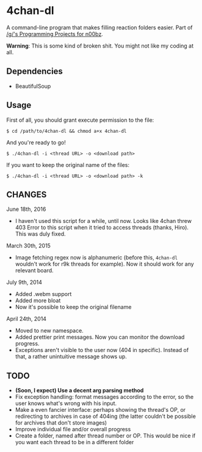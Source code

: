 4chan-dl
=======

A command-line program that makes filling reaction folders easier. Part of [/g/'s Programming Projects for n00bz](https://github.com/keplr/programming-projects-for-n00bz).

**Warning**: This is some kind of broken shit. You might not like my coding at all.

Dependencies
------
* BeautifulSoup

Usage
------
First of all, you should grant execute permission to the file:

`$ cd /path/to/4chan-dl && chmod a+x 4chan-dl`

And you're ready to go!

`$ ./4chan-dl -i <thread URL> -o <download path>`

If you want to keep the original name of the files:

`$ ./4chan-dl -i <thread URL> -o <download path> -k`

CHANGES
-----

June 18th, 2016

* I haven't used this script for a while, until now. Looks like 4chan threw 403 Error to this script when it tried to access threads (thanks, Hiro). This was duly fixed.

March 30th, 2015

* Image fetching regex now is alphanumeric (before this, `4chan-dl` wouldn't work for r9k threads for example). Now it should work for any relevant board.

July 9th, 2014

* Added .webm support
* Added more bloat
* Now it's possible to keep the original filename

April 24th, 2014

* Moved to new namespace.
* Added prettier print messages. Now you can monitor the download progress.
* Exceptions aren't visible to the user now (404 in specific). Instead of that, a rather unintuitive message shows up.  

TODO
-----
* **(Soon, I expect) Use a decent arg parsing method**
* Fix exception handling: format messages according to the error, so the user knows what's wrong with his input.
* Make a even fancier interface: perhaps showing the thread's OP, or redirecting to archives in case of 404ing (the latter couldn't be possible for archives that don't store images)
* Improve individual file and/or overall progress
* Create a folder, named after thread number or OP. This would be nice if you want each thread to be in a different folder
